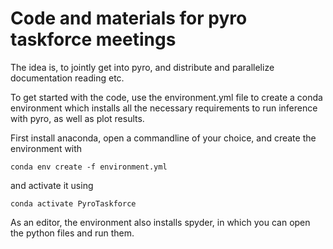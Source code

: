 Code and materials for pyro taskforce meetings
==============================================

The idea is, to jointly get into pyro, and distribute and parallelize documentation reading etc.

To get started with the code, use the environment.yml file to create a conda environment which installs all the necessary requirements to run inference with pyro, as well as plot results.

First install anaconda, open a commandline of your choice, and create the environment with
```
conda env create -f environment.yml
```
and activate it using
```
conda activate PyroTaskforce
```

As an editor, the environment also installs spyder, in which you can open the python files and run them.
